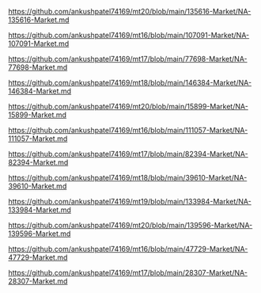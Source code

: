 <p><a href="https://github.com/ankushpatel74169/mt20/blob/main/135616-Market/NA-135616-Market.md">https://github.com/ankushpatel74169/mt20/blob/main/135616-Market/NA-135616-Market.md</a></p><p><a href="https://github.com/ankushpatel74169/mt16/blob/main/107091-Market/NA-107091-Market.md">https://github.com/ankushpatel74169/mt16/blob/main/107091-Market/NA-107091-Market.md</a></p><p><a href="https://github.com/ankushpatel74169/mt17/blob/main/77698-Market/NA-77698-Market.md">https://github.com/ankushpatel74169/mt17/blob/main/77698-Market/NA-77698-Market.md</a></p><p><a href="https://github.com/ankushpatel74169/mt18/blob/main/146384-Market/NA-146384-Market.md">https://github.com/ankushpatel74169/mt18/blob/main/146384-Market/NA-146384-Market.md</a></p><p><a href="https://github.com/ankushpatel74169/mt20/blob/main/15899-Market/NA-15899-Market.md">https://github.com/ankushpatel74169/mt20/blob/main/15899-Market/NA-15899-Market.md</a></p><p><a href="https://github.com/ankushpatel74169/mt16/blob/main/111057-Market/NA-111057-Market.md">https://github.com/ankushpatel74169/mt16/blob/main/111057-Market/NA-111057-Market.md</a></p><p><a href="https://github.com/ankushpatel74169/mt17/blob/main/82394-Market/NA-82394-Market.md">https://github.com/ankushpatel74169/mt17/blob/main/82394-Market/NA-82394-Market.md</a></p><p><a href="https://github.com/ankushpatel74169/mt18/blob/main/39610-Market/NA-39610-Market.md">https://github.com/ankushpatel74169/mt18/blob/main/39610-Market/NA-39610-Market.md</a></p><p><a href="https://github.com/ankushpatel74169/mt19/blob/main/133984-Market/NA-133984-Market.md">https://github.com/ankushpatel74169/mt19/blob/main/133984-Market/NA-133984-Market.md</a></p><p><a href="https://github.com/ankushpatel74169/mt20/blob/main/139596-Market/NA-139596-Market.md">https://github.com/ankushpatel74169/mt20/blob/main/139596-Market/NA-139596-Market.md</a></p><p><a href="https://github.com/ankushpatel74169/mt16/blob/main/47729-Market/NA-47729-Market.md">https://github.com/ankushpatel74169/mt16/blob/main/47729-Market/NA-47729-Market.md</a></p><p><a href="https://github.com/ankushpatel74169/mt17/blob/main/28307-Market/NA-28307-Market.md">https://github.com/ankushpatel74169/mt17/blob/main/28307-Market/NA-28307-Market.md</a></p>
